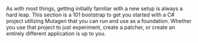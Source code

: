 As with most things, getting initially familiar with a new setup is always a hard leap.  This section is a 101 bootstrap to get you started with a C# project utilizing Mutagen that you can run and use as a foundation.  Whether you use that project to just experiment, create a patcher, or create an entirely different application is up to you.